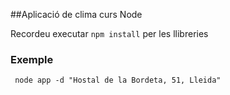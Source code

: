 ##Aplicació de clima curs Node

Recordeu executar ```npm install``` per les llibreries


### Exemple

``` node app -d "Hostal de la Bordeta, 51, Lleida"```
